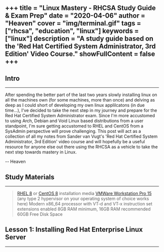 +++
title = "Linux Mastery - RHCSA Study Guide & Exam Prep"
date = "2020-04-06"
author = "Heaven"
cover = "img/terminal.gif"
tags = ["rhcsa", "education", "linux"]
keywords = ["linux"]
description = "A study guide based on the 'Red Hat Certified System Administrator, 3rd Edition' Video Course."
showFullContent = false
+++
---

## Intro
---
After spending the better part of the last two years slowly installing linux on all the machines own (for some machines, more than once) and delving as deep as I could short of developing my own linux applilcatons (in due time...), I've decided to take the next step in my journey and prepare for the Red Hat Certified System Administrator exam. Since I'm more accustomed to using Arch, Debian and Void Linux based distributions from a user standpoint, I'm sure getting accustomed to RHEL and CentOS from a SysAdmin perspective will prove challenging. This post will act as a collection of all my notes from Sander van Vugt's 'Red Hat Certified System Administrator, 3rd Edition' video course and will hopefully be a useful resource for anyone else out there using the RHCSA as a vehicle to take the next step towards mastery in Linux. 

-- Heaven

## Study Materials
---
  > [RHEL 8](https://developers.redhat.com/rhel8/) or [CentOS 8](https://wiki.centos.org/Download) installation media
  > [VMWare Workstation Pro 15](https://my.vmware.com/web/vmware/info/slug/desktop_end_user_computing/vmware_workstation_pro/15_0) (any type 2 hypervisor on your operating system of choice works here)
  > Modern x86_64 processor with VT-d and VT-x instruction set extensions enabled
  > 8GB RAM minimum, 16GB RAM recommended
  > 60GB Free Disk Space

## Lesson 1: Installing Red Hat Enterprise Linux Server
---
